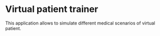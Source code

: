 # Virtual patient trainer
This application allows to simulate different medical scenarios of virtual patient.
